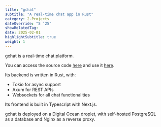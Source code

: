 ```yaml
---
title: "gchat"
subtitle: "A real-time chat app in Rust"
category: 2-Projects
dateOverride: "S ’25"
showRelatedTag:
date: 2025-02-01
highlightSubtitle: true
weight: 1
---
```


gchat is a real-time chat platform.

You can access the source code [here](https://github.com/GabrielBarros36/gchat) and use it [here](https://www.gchat.cloud/).

Its backend is written in Rust, with:
- Tokio for async support
- Axum for REST APIs
- Websockets for all chat functionalities

Its frontend is built in Typescript with Next.js.

gchat is deployed on a Digital Ocean droplet, with self-hosted PostgreSQL as a database and Nginx as a reverse proxy.
